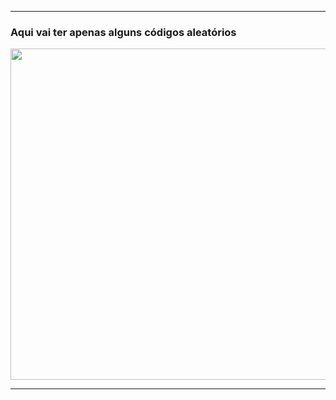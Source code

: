 <hr>
<h3>Aqui vai ter apenas alguns códigos aleatórios</h3>
<img heigh="700" width="530"  src="https://i.pinimg.com/originals/5e/b1/16/5eb11602ed6c805919e0842d1b70cc9a.gif">
<hr>
